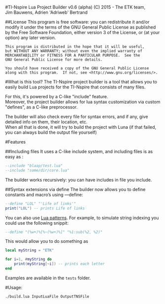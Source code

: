 #TI-Nspire Lua Project Builder v0.6 (alpha)
 (C) 2015 - The ETK team,  
 Jim Bauwens, Adrien 'Adriweb' Bertrand

##License
	This program is free software: you can redistribute it and/or modify
	it under the terms of the GNU General Public License as published by
	the Free Software Foundation, either version 3 of the License, or
	(at your option) any later version.

	This program is distributed in the hope that it will be useful,
	but WITHOUT ANY WARRANTY; without even the implied warranty of
	MERCHANTABILITY or FITNESS FOR A PARTICULAR PURPOSE.  See the
	GNU General Public License for more details.

	You should have received a copy of the GNU General Public License
	along with this program.  If not, see <http://www.gnu.org/licenses/>.

#What is this tool?
The TI-Nspire project builder is a tool that allows you to easily build Lua projects for the TI-Nspire that consists of many files.

For this, it's powered by a C-like "include" feature.  
Moreover, the project builder allows for lua syntax customization via custom "defines", as a C-like preprocessor.

The builder will also check every file for syntax errors, and if any, give detailed info on them, their location, etc.  
When all that is done, it will try to build the project with Luna (if that failed, you can always build the output file yourself)

#Features

##Including files
It uses a C-like include system, and including files is as easy as :
```lua
--include "blaap/test.lua"
--include "some/dir/core.lua"
```
The builder works recursively: you can have includes in file you include.

##Syntax extensions via define
The builder now allows you to define constants and macro’s using —define:

```lua
--define "LOL" "'Life of links'"
print("LOL") -- prints Life of links
```

You can also use [Lua patterns](http://www.lua.org/pil/20.2.html). For example, to simulate string indexing you could use the following snippit:

```lua
--define "(%w+)%[%~(%w+)%]" "%1:sub(%2, %2)"
```
This would allow you to do something as
```lua
local myString = "ETK"

for i=1, #myString do
	print(myString[~i]) -- prints each letter
end
```

Examples are available in the `tests` folder.

#Usage:

	./build.lua InputLuaFile OutputTNSFile
